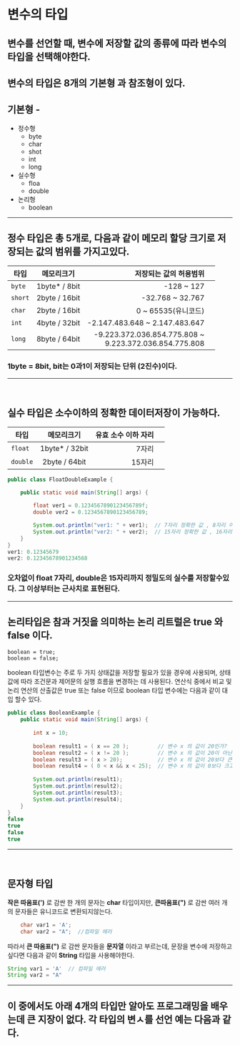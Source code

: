 # 변수의 타입
## 변수를 선언할 때, 변수에 저장할 값의 종류에 따라 변수의 타입을 선택해야한다. 
## 변수의 타입은 **8개의 기본형** 과 **참조형**이 있다.

## **기본형** -
* 정수형
  * byte
  * char
  * shot
  * int
  * long
* 실수형
  * floa
  * double 
* 논리형
  * boolean
---
## 정수 타입은 총 5개로, 다음과 같이 메모리 할당 크기로 저장되는 값의 범위를 가지고있다.

| 타입| 메모리크기 | 저장되는 값의 허용범위 |  |
|---|:---:|---:|---:|
| `byte` | 1byte* / 8bit | -128 ~ 127| 
| `short` | 2byte / 16bit | -32.768 ~ 32.767 |
| `char` | 2byte / 16bit | 0 ~ 65535(유니코드) |
| `int` | 4byte / 32bit | -2.147.483.648 ~ 2.147.483.647 |
| `long` | 8byte / 64bit | -9.223.372.036.854.775.808 ~ <br> 9.223.372.036.854.775.808
### 1byte = 8bit, bit는 0과1이 저장되는 단위 (2진수)이다.
---
<br>

## 실수 타입은 소수이하의 정확한 데이터저장이 가능하다.
| 타입| 메모리크기 | 유효 소수 이하 자리 |  |
|---|:---:|---:|---:|
| `float` | 1byte* / 32bit | 7자리 | 
| `double` | 2byte / 64bit | 15자리 |
```java
public class FloatDoubleExample {

	public static void main(String[] args) {
		
		float ver1 = 0.1234567890123456789f;
		double ver2 = 0.1234567890123456789;

		System.out.println("ver1: " + ver1);  // 7자리 정확한 값 , 8자리 이상부터 근사치 표현
		System.out.println("ver2: " + ver2);  // 15자리 정확한 값 , 16자리 이상부터 근사치 표현
	}
}
ver1: 0.12345679
ver2: 0.12345678901234568
```
### 오차없이 float 7자리, double은 15자리까지 정밀도의 실수를 저장할수있다. 그 이상부터는 근사치로 표현된다.
---
## 논리타입은 참과 거짓을 의미하는 논리 리트럴은 **true** 와 **false** 이다.  
```
boolean = true;
boolean = false;
```
boolean 타입변수는 주로 두 가지 상태값을 저장할 필요가 있을 경우에 사용되며,
상태값에 따라 조건문과 제어문의 실행 흐름을 변경하는 데 사용된다. 연산식 중에서 비교 및 논리 연산의 산출값은 true 또는 false  이므로 boolean 타입 변수에는 다음과 같이 대입 할수 있다.
```java
public class BooleanExample {
	public static void main(String[] args) {		
		
		int x = 10;		
  
		boolean result1 = ( x == 20 );         // 변수 x 의 값이 20인가?
		boolean result2 = ( x != 20 );         // 변수 x 의 값이 20이 아닌가?
		boolean result3 = ( x > 20);           // 변수 x 의 값이 20보다 큰가?
		boolean result4 = ( 0 < x && x < 25);  // 변수 x 의 값이 0보다 크고 25보다 작은가?
		
		System.out.println(result1);
		System.out.println(result2);
		System.out.println(result3);
		System.out.println(result4);
	}
}
false
true
false
true
```
---
<br>

## 문자형 타입
**작은 따옴표(')** 로 감싼 한 개의 문자는 **char** 타입이지만, **큰따옴표(")** 로 감싼 여러 개의 문자들은 유니코드로 변환되지않는다. <br>
```java
	char var1 = 'A';
    char var2 = "A";  //컴파일 에러 
```
따라서 **큰 따옴표(")** 로 감싼 문자들을 **문자열** 이라고 부르는데, 문장을 변수에 저장하고 싶다면 다음과 같이 **String** 타입을 사용해야한다.
```java
String var1 = 'A'  // 컴파일 에러
String var2 = "A"
```
---
## 이 중에서도 아래 4개의 타입만 알아도 프로그래밍을 배우는데 큰 지장이 없다. 각 타입의 변ㅅ를 선언 예는 다음과 같다.
